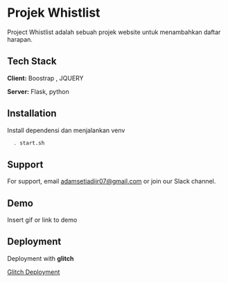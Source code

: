 
# Projek Whistlist

Project Whistlist adalah sebuah projek website untuk menambahkan daftar harapan.


## Tech Stack

**Client:** Boostrap , JQUERY

**Server:** Flask, python


## Installation

Install dependensi dan menjalankan venv

```bash
  . start.sh
```


    
## Support

For support, email adamsetiadijr07@gmail.com or join our Slack channel.


## Demo

Insert gif or link to demo


## Deployment

Deployment with **glitch**

[Glitch Deployment](https://glitch.com/)

